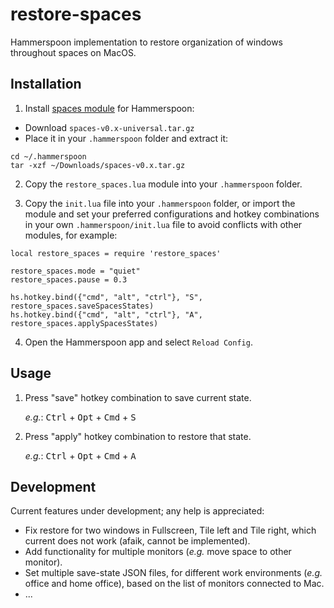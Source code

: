# restore-spaces

Hammerspoon implementation to restore organization of windows throughout
spaces on MacOS.

## Installation

1. Install [spaces module](https://github.com/asmagill/hs._asm.spaces)
   for Hammerspoon:

- Download `spaces-v0.x-universal.tar.gz`
- Place it in your `.hammerspoon` folder and extract it:

```
cd ~/.hammerspoon
tar -xzf ~/Downloads/spaces-v0.x.tar.gz
```

2. Copy the `restore_spaces.lua` module into your `.hammerspoon` folder.

3. Copy the `init.lua` file into your `.hammerspoon` folder, or import the
   module and set your preferred configurations and hotkey combinations in your
   own `.hammerspoon/init.lua` file to avoid conflicts with other modules, for
   example:

```
local restore_spaces = require 'restore_spaces'

restore_spaces.mode = "quiet"
restore_spaces.pause = 0.3

hs.hotkey.bind({"cmd", "alt", "ctrl"}, "S", restore_spaces.saveSpacesStates)
hs.hotkey.bind({"cmd", "alt", "ctrl"}, "A", restore_spaces.applySpacesStates)
```

4. Open the Hammerspoon app and select `Reload Config`.

## Usage

1. Press "save" hotkey combination to save current state.

   _e.g._: <kbd>Ctrl</kbd> + <kbd>Opt</kbd> + <kbd>Cmd</kbd> + <kbd>S</kbd>

2. Press "apply" hotkey combination to restore that state.

   _e.g._: <kbd>Ctrl</kbd> + <kbd>Opt</kbd> + <kbd>Cmd</kbd> + <kbd>A</kbd>

## Development

Current features under development; any help is appreciated:

- Fix restore for two windows in Fullscreen, Tile left and Tile right, which
  current does not work (afaik, cannot be implemented).
- Add functionality for multiple monitors (_e.g._ move space to other monitor).
- Set multiple save-state JSON files, for different work environments (_e.g._
  office and home office), based on the list of monitors connected to Mac.
- ...
